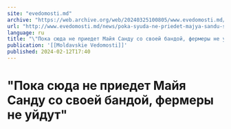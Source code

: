 ```yaml
---
site: "evedomosti.md"
archive: "https://web.archive.org/web/20240325100805/www.evedomosti.md/news/poka-syuda-ne-priedet-majya-sandu-so-svoej-bandoj-fermery-ne"
url: "http://www.evedomosti.md/news/poka-syuda-ne-priedet-majya-sandu-so-svoej-bandoj-fermery-ne"
language: ru
title: "\"Пока сюда не приедет Майя Санду со своей бандой, фермеры не уйдут\""
publication: '[[Moldavskie Vedomosti]]'
published: 2024-02-12T17:40
---
```


# "Пока сюда не приедет Майя Санду со своей бандой, фермеры не уйдут"

